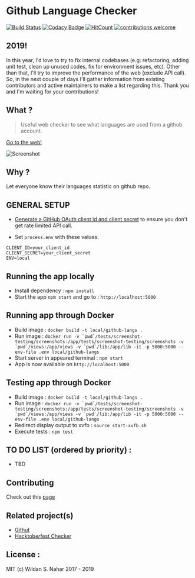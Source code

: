 # Github Language Checker

[![Build Status](https://travis-ci.org/wildan3105/github-langs.svg?branch=master)](https://travis-ci.org/wildan3105/github-langs)
[![Codacy Badge](https://api.codacy.com/project/badge/Grade/d8bb38610b33412b993cdd4068bc0713)](https://www.codacy.com/app/wildan3105/github-langs?utm_source=github.com&amp;utm_medium=referral&amp;utm_content=wildan3105/github-langs&amp;utm_campaign=Badge_Grade)
[![HitCount](http://hits.dwyl.com/wildan3105/github-langs.svg)](http://hits.dwyl.com/wildan3105/github-langs)   [![contributions welcome](https://img.shields.io/badge/contributions-welcome-brightgreen.svg?style=flat)](https://github.com/wildan3105/github-langs/issues)

## 2019!

In this year, I'd love to try to fix internal codebases (e.g: refactoring, adding unit test, clean up unused codes, fix for environment issues, etc). Other than that, I'll try to improve the performance of the web (exclude API call). So, in the next couple of days I'll gather information from existing contributors and active maintainers to make a list regarding this. Thank you and I'm waiting for your contributions!

## What ?

> Useful web checker to see what languages are used from a github account.

[Go to the web!](https://github-langs.herokuapp.com)

![Screenshot](screenshot5.png)

## Why ?

Let everyone know their languages statistic on github repo.

## GENERAL SETUP

* [Generate a GitHub OAuth client id and client secret](https://github.com/settings/applications/new) to ensure you don't get rate limited API call.

* Set `process.env` with these values:
```
CLIENT_ID=your_client_id
CLIENT_SECRET=your_client_secret
ENV=local
```

## Running the app locally

* Install dependency : `npm install`
* Start the app `npm start` and go to : `http://localhost:5000`

## Running app through Docker

* Build image : `docker build -t local/github-langs .`
* Run image : ```docker run -v `pwd`/tests/screenshot-testing/screenshots:/app/tests/screenshot-testing/screenshots -v `pwd`/views:/app/views -v `pwd`/lib:/app/lib -it -p 5000:5000 --env-file .env local/github-langs```
* Start server in appeared terminal : `npm start`
* App is now available on `http://localhost:5000`

## Testing app through Docker

* Build image : `docker build -t local/github-langs .`
* Run image : ```docker run -v `pwd`/tests/screenshot-testing/screenshots:/app/tests/screenshot-testing/screenshots -v `pwd`/views:/app/views -v `pwd`/lib:/app/lib -it -p 5000:5000 --env-file .env local/github-langs```
* Redirect display output to xvfb : `source start-xvfb.sh`
* Execute tests : `npm test`

## TO DO LIST (ordered by priority) :
- TBD

## Contributing

Check out this [page](CONTRIBUTING.md)
## Related project(s)
- [Githut](https://github.com/madnight/githut)
- [Hacktoberfest Checker](https://github.com/jenkoian/hacktoberfest-checker)

## License :

MIT (c) Wildan S. Nahar 2017 - 2019
